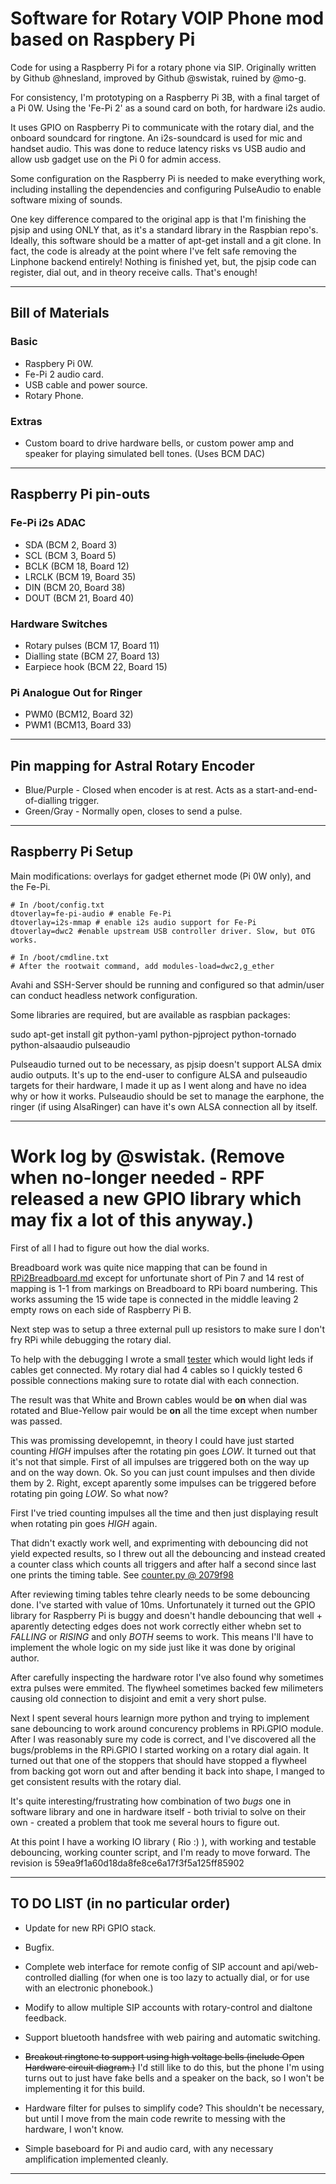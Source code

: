 # Software for Rotary VOIP Phone mod based on Raspbery Pi

Code for using a Raspberry Pi for a rotary phone via SIP. Originally written by Github @hnesland, improved by Github @swistak, ruined by @mo-g.

For consistency, I'm prototyping on a Raspberry Pi 3B, with a final target of a Pi 0W. Using the 'Fe-Pi 2' as a sound card on both, for hardware i2s audio.

It uses GPIO on Raspberry Pi to communicate with the rotary dial, and the onboard soundcard for ringtone. An i2s-soundcard is used for mic and handset audio. This was done to reduce latency risks vs USB audio and allow usb gadget use on the Pi 0 for admin access.

Some configuration on the Raspberry Pi is needed to make everything work, including installing the dependencies and configuring PulseAudio to enable software mixing of sounds. 

One key difference compared to the original app is that I'm finishing the pjsip and using ONLY that, as it's a standard library in the Raspbian repo's. Ideally, this software should be a matter of apt-get install and a git clone. In fact, the code is already at the point where I've felt safe removing the Linphone backend entirely! Nothing is finished yet, but, the pjsip code can register, dial out, and in theory receive calls. That's enough!

---

## Bill of Materials

### Basic

* Raspbery Pi 0W.
* Fe-Pi 2 audio card.
* USB cable and power source.
* Rotary Phone.
 
### Extras

* Custom board to drive hardware bells, or custom power amp and speaker for
playing simulated bell tones. (Uses BCM DAC)

---

## Raspberry Pi pin-outs

### Fe-Pi i2s ADAC
* SDA (BCM 2, Board 3)
* SCL (BCM 3, Board 5)
* BCLK (BCM 18, Board 12)
* LRCLK (BCM 19, Board 35)
* DIN (BCM 20, Board 38)
* DOUT (BCM 21, Board 40)

### Hardware Switches
* Rotary pulses (BCM 17, Board 11)
* Dialling state (BCM 27, Board 13)
* Earpiece hook (BCM 22, Board 15)

### Pi Analogue Out for Ringer
* PWM0 (BCM12, Board 32)
* PWM1 (BCM13, Board 33)

---

## Pin mapping for Astral Rotary Encoder

* Blue/Purple - Closed when encoder is at rest. Acts as a start-and-end-of-dialling trigger.
* Green/Gray - Normally open, closes to send a pulse.

---

## Raspberry Pi Setup

Main modifications: overlays for gadget ethernet mode (Pi 0W only), and the Fe-Pi.

    # In /boot/config.txt
    dtoverlay=fe-pi-audio # enable Fe-Pi
    dtoverlay=i2s-mmap # enable i2s audio support for Fe-Pi
    dtoverlay=dwc2 #enable upstream USB controller driver. Slow, but OTG works.
    
    # In /boot/cmdline.txt
    # After the rootwait command, add modules-load=dwc2,g_ether

Avahi and SSH-Server should be running and configured so that admin/user can conduct headless network configuration.

Some libraries are required, but are available as raspbian packages:

sudo apt-get install git python-yaml python-pjproject python-tornado python-alsaaudio pulseaudio

Pulseaudio turned out to be necessary, as pjsip doesn't support ALSA dmix audio outputs. It's up to the end-user to configure ALSA and pulseaudio targets for their hardware, I made it up as I went along and have no idea why or how it works. Pulseaudio should be set to manage the earphone, the ringer (if using AlsaRinger) can have it's own ALSA connection all by itself.

---

# Work log by @swistak. (Remove when no-longer needed - RPF released a new GPIO library which may fix a lot of this anyway.)

First of all I had to figure out how the dial works.

Breadboard work was quite nice mapping that can be found in [RPi2Breadboard.md](RPi2Breadboard.md) except for unfortunate short of Pin 7 and 14 rest of mapping is 1-1 from markings on Breadboard to RPi board numbering. This works assuming the 15 wide tape is connected in the middle leaving 2 empty rows on each side of Raspberry Pi B.

Next step was to setup a three external pull up resistors to make sure I don't fry RPi while debugging the rotary dial.

To help with the debugging I wrote a small [tester](tester.py) which would light leds if cables get connected. My rotary dial had 4 cables so I quickly tested 6 possible connections making sure to rotate dial with each connection.

The result was that White and Brown cables would be **on** when dial was rotated and Blue-Yellow pair would be **on** all the time except when number was passed.

This was promissing developemnt, in theory I could have just started counting _HIGH_ impulses after the rotating pin goes _LOW_. It turned out that it's not that simple. First of all impulses are triggered both on the way up and on the way down. Ok. So you can just count impulses and then divide them by 2. Right, except aparently some impulses can be triggered before rotating pin going _LOW_. So what now?

First I've tried counting impulses all the time and then just displaying result when rotating pin goes _HIGH_ again.

That didn't exactly work well, and exprimenting with debouncing did not yield expected results, so I threw out all the debouncing and instead created a counter class which counts all triggers and after half a second since last one prints the timing table. 
See [counter.py @ 2079f98](https://github.com/Szpeja/RotaryPi/blob/2079f98/counter.py)

After reviewing timing tables tehre clearly needs to be some debouncing done. I've started with value of 10ms. Unfortunately it turned out the GPIO library for Raspberry Pi is buggy and doesn't handle debouncing that well + aparently detecting edges does not work correctly either whebn set to _FALLING_ or _RISING_ and only _BOTH_ seems to work. This means I'll have to implement the whole logic on my side just like it was done by original author.

After carefully inspecting the hardware rotor I've also found why sometimes extra pulses were emmited. The flywheel sometimes backed few milimeters causing old connection to disjoint and emit a very short pulse.

Next I spent several hours learnign more python and trying to implement sane debouncing to work around concurency problems in RPi.GPIO module.
After I was reasonably sure my code is correct, and I've discovered all the bugs/problems in the RPi.GPIO I started working on a rotary dial again.
It turned out that one of the stoppers that should have stopped a flywheel from backing got worn out and after bending it back into shape, I manged to get consistent results with the rotary dial.

It's quite interesting/frustrating how combination of two _bugs_ one in software library and one in hardware itself - both trivial to solve on their own - created a problem that took me several hours to figure out.

At this point I have a working IO library ( Rio :) ), with working and testable debouncing, working counter script, and I'm ready to move forward. The revision is 59ea9f1a60d18da8fe8ce6a17f3f5a125ff85902

---

## TO DO LIST (in no particular order)

* Update for new RPi GPIO stack.

* Bugfix.

* Complete web interface for remote config of SIP account and api/web-controlled dialling (for when one is too lazy to actually dial, or for use with an electronic phonebook.)

* Modify to allow multiple SIP accounts with rotary-control and dialtone feedback.

* Support bluetooth handsfree with web pairing and automatic switching.

* ~~Breakout ringtone to support using high voltage bells (include Open Hardware circuit diagram.)~~ I'd still like to do this, but the phone I'm using turns out to just have fake bells and a speaker on the back, so I won't be implementing it for this build.

* Hardware filter for pulses to simplify code? This shouldn't be necessary, but until I move from the main code rewrite to messing with the hardware, I won't know.

* Simple baseboard for Pi and audio card, with any necessary amplification implemented cleanly.

---------------------------------------------------------------------

